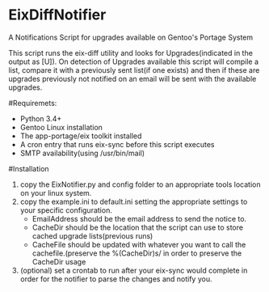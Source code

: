 # EixDiffNotifier
A Notifications Script for upgrades available on Gentoo's Portage System

This script runs the eix-diff utility and looks for Upgrades(indicated in the output as [U]).
On detection of Upgrades available this script will compile a list, compare it with a previously sent list(if one exists)
and then if these are upgrades previously not notified on an email will be sent with the available upgrades.

#Requiremets:
* Python 3.4+
* Gentoo Linux installation
* The app-portage/eix toolkit installed
* A cron entry that runs eix-sync before this script executes
* SMTP availability(using /usr/bin/mail)

#Installation
1. copy the EixNotifier.py and config folder to an appropriate tools location on your linux system. 
2. copy the example.ini to default.ini setting the appropriate settings to your specific configuration. 
   * EmailAddress should be the email address to send the notice to.
   * CacheDir should be the location that the script can use to store cached upgrade lists(previous runs)
   * CacheFile should be updated with whatever you want to call the cachefile.(preserve the %(CacheDir)s/ in order to preserve the CacheDir usage
3. (optional) set a crontab to run after your eix-sync would complete in order for the notifier to parse the changes and notify you.
